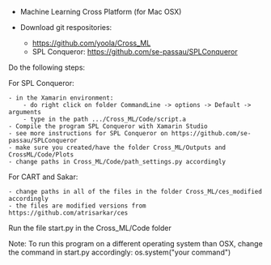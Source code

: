 - Machine Learning Cross Platform (for Mac OSX)

- Download git respositories: 
	- https://github.com/yoola/Cross_ML
	- SPL Conqueror: https://github.com/se-passau/SPLConqueror


Do the following steps:

For SPL Conqueror:  
	
	- in the Xamarin environment:  
		- do right click on folder CommandLine -> options -> Default -> arguments  
		- type in the path .../Cross_ML/Code/script.a  
	- Compile the program SPL Conqueror with Xamarin Studio  
	- see more instructions for SPL Conqueror on https://github.com/se-passau/SPLConqueror  
	- make sure you created/have the folder Cross_ML/Outputs and CrossML/Code/Plots
	- change paths in Cross_ML/Code/path_settings.py accordingly


For CART and Sakar:  

	- change paths in all of the files in the folder Cross_ML/ces_modified accordingly
	- the files are modified versions from https://github.com/atrisarkar/ces
	

Run the file start.py in the Cross_ML/Code folder

Note: To run this program on a different operating system than OSX, change the command in start.py accordingly: os.system("your command")
